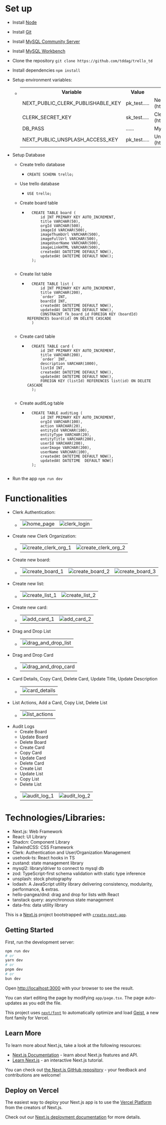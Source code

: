 # Set up

- Install [Node](https://nodejs.org/en/download/)
- Install [Git](https://git-scm.com/book/en/v2/Getting-Started-Installing-Git)
- Install [MySQL Community Server](https://dev.mysql.com/downloads/mysql/8.0.html)
- Install [MySQL Workbench](https://dev.mysql.com/downloads/workbench/)
- Clone the repository `git clone https://github.com/tddag/trello_td`
- Install dependencies `npm install`
- Setup environment variables:
  - <table>
        <tr>
            <th>Variable</th>
            <th>Value</th>
            <th>Description</th>
        </tr>
        <tr>
            <td>NEXT_PUBLIC_CLERK_PUBLISHABLE_KEY</td>
            <td>pk_test.....</td>
            <td>Next Clerk public key (https://clerk.com/docs/quickstarts/nextjs)</td>
        </tr>
        <tr>
            <td>CLERK_SECRET_KEY</td>
            <td>sk_test.....</td>
            <td>Clerk secret key (https://clerk.com/docs/quickstarts/nextjs)</td>
        </tr>        
        <tr>
            <td>DB_PASS</td>
            <td>......</td>
            <td>MySQL DB password<td>
        </tr>   
        <tr>
            <td>NEXT_PUBLIC_UNSPLASH_ACCESS_KEY</td>
            <td>pk_test.....</td>
            <td>Unsplash access key (https://unsplash.com/documentation)</td>
        </tr>                   
    </table>
- Setup Database

  - Create trello database
    - `CREATE SCHEMA trello;`
  - Use trello database
    - `USE trello;`
  - Create board table

    - ```
        CREATE TABLE board (
            id INT PRIMARY KEY AUTO_INCREMENT,
            title VARCHAR(50),
            orgId VARCHAR(500),
            imageId VARCHAR(500),
            imageThumbUrl VARCHAR(500),
            imageFullUrl VARCHAR(500),
            imageUserName VARCHAR(500),
            imageLinkHTML VARCHAR(500),
            createdAt DATETIME DEFAULT NOW(),
            updatedAt DATETIME DEFAULT NOW();
        );
      ```

    ```

    ```

  - Create list table

    - ```
        CREATE TABLE list (
            id INT PRIMARY KEY AUTO_INCREMENT,
            title VARCHAR(200),
            `order` INT,
            boardId INT,
            createdAt DATETIME DEFAULT NOW(),
            updatedAt DATETIME DEFAULT NOW(),
            CONSTRAINT fk_board_id FOREIGN KEY (boardId) REFERENCES board(id) ON DELETE CASCADE
        )
      ```

    ```

    ```

  - Create card table

    - ```
        CREATE TABLE card (
            id INT PRIMARY KEY AUTO_INCREMENT,
            title VARCHAR(200),
            `order` INT,
            description VARCHAR(1000),
            listId INT,
            createdAt DATETIME DEFAULT NOW(),
            updatedAt DATETIME DEFAULT NOW(),
            FOREIGN KEY (listId) REFERENCES list(id) ON DELETE CASCADE
        );
      ```

    ```

    ```

  - Create auditLog table

    - ```
        CREATE TABLE auditLog (
            id INT PRIMARY KEY AUTO_INCREMENT,
            orgId VARCHAR(100),
            action VARCHAR(20),
            entityId VARCHAR(100),
            entityType VARCHAR(20),
            entityTitle VARCHAR(200),
            userId VARCHAR(200),
            userImage VARCHAR(200),
            userName VARCHAR(100),
            createdAt DATETIME DEFAULT NOW(),
            updatedAt DATETIME  DEFAULT NOW()
        );
      ```

    ```

    ```

- Run the app `npm run dev`

# Functionalities

- Clerk Authentication:
  - <table>
        <tr>
            <td><img src="./screenshots/home_page.png" alt="home_page"></td>
            <td><img src="./screenshots/clerk_login.png" alt="clerk_login"></td>
        </tr>
    </table>
- Create new Clerk Organization:
  - <table>
        <tr>
            <td><img src="./screenshots/create_clerk_org_1.png" alt="create_clerk_org_1"></td>
            <td><img src="./screenshots/create_clerk_org_2.png" alt="create_clerk_org_2"></td>
        </tr>
    </table>
- Create new board:
  - <table>
        <tr>
            <td><img src="./screenshots/create_board_1.png" alt="create_board_1"></td>
            <td><img src="./screenshots/create_board_2.png" alt="create_board_2"></td>
            <td><img src="./screenshots/create_board_3.png" alt="create_board_3"></td>
        </tr>
    </table>
- Create new list:
  - <table>
        <tr>
            <td><img src="./screenshots/create_list_1.png" alt="create_list_1"></td>
            <td><img src="./screenshots/create_list_2.png" alt="create_list_2"></td>
        </tr>
    </table>
- Create new card:
  - <table>
        <tr>
            <td><img src="./screenshots/add_card_1.png" alt="add_card_1"></td>
            <td><img src="./screenshots/add_card_2.png" alt="add_card_2"></td>
        </tr>
    </table>
- Drag and Drop List
  - <table>
        <tr>
            <td><img src="./screenshots/drag_and_drop_list.png" alt="drag_and_drop_list"></td>
        </tr>
    </table>
- Drag and Drop Card
  - <table>
        <tr>
            <td><img src="./screenshots/drag_and_drop_card.png" alt="drag_and_drop_card"></td>
        </tr>
    </table>
- Card Details, Copy Card, Delete Card, Update Title, Update Description
  - <table>
        <tr>
            <td><img src="./screenshots/card_details.png" alt="card_details"></td>
        </tr>
    </table>
- List Actions, Add a Card, Copy List, Delete List
  - <table>
        <tr>
            <td><img src="./screenshots/list_actions.png" alt="list_actions"></td>
        </tr>
    </table>
- Audit Logs
  - Create Board
  - Update Board
  - Delete Board
  - Create Card
  - Copy Card
  - Update Card
  - Delete Card
  - Create List
  - Update List
  - Copy List
  - Delete List
  - <table>
        <tr>
            <td><img src="./screenshots/audit_log_1.png" alt="audit_log_1"></td>
            <td><img src="./screenshots/audit_log_2.png" alt="audit_log_2"></td>
        </tr>
    </table>

# Technologies/Libraries:

- Next.js: Web Framework
- React: UI Library
- Shadcn: Component Library
- TailwindCSS: CSS Framework
- Clerk: Authentication and User/Organization Management
- usehook-ts: React hooks in TS
- zustand: state management library
- mysql2: library/driver to connect to mysql db
- zod: TypeScript-first schema validation with static type inference
- unsplash: stock photography
- lodash: A JavaScript utility library delivering consistency, modularity, performance, & extras.
- hello-pangea/dnd: drag and drop for lists with React
- tanstack query: asynchronous state management
- data-fns: data utility library

This is a [Next.js](https://nextjs.org) project bootstrapped with [`create-next-app`](https://nextjs.org/docs/app/api-reference/cli/create-next-app).

## Getting Started

First, run the development server:

```bash
npm run dev
# or
yarn dev
# or
pnpm dev
# or
bun dev
```

Open [http://localhost:3000](http://localhost:3000) with your browser to see the result.

You can start editing the page by modifying `app/page.tsx`. The page auto-updates as you edit the file.

This project uses [`next/font`](https://nextjs.org/docs/app/building-your-application/optimizing/fonts) to automatically optimize and load [Geist](https://vercel.com/font), a new font family for Vercel.

## Learn More

To learn more about Next.js, take a look at the following resources:

- [Next.js Documentation](https://nextjs.org/docs) - learn about Next.js features and API.
- [Learn Next.js](https://nextjs.org/learn) - an interactive Next.js tutorial.

You can check out [the Next.js GitHub repository](https://github.com/vercel/next.js) - your feedback and contributions are welcome!

## Deploy on Vercel

The easiest way to deploy your Next.js app is to use the [Vercel Platform](https://vercel.com/new?utm_medium=default-template&filter=next.js&utm_source=create-next-app&utm_campaign=create-next-app-readme) from the creators of Next.js.

Check out our [Next.js deployment documentation](https://nextjs.org/docs/app/building-your-application/deploying) for more details.

